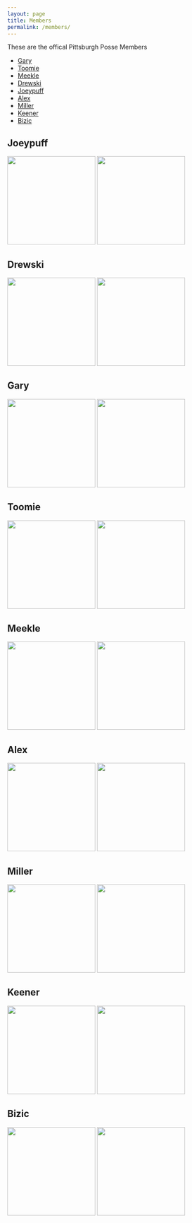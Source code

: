 ```yaml
---
layout: page
title: Members
permalink: /members/
---
```

These are the offical Pittsburgh Posse Members
* [Gary](#gary)
* [Toomie](#toomie)
* [Meekle](#meekle)
* [Drewski](#drewski)
* [Joeypuff](#joeypuff)
* [Alex](#alex)
* [Miller](#miller)
* [Keener](#keener)
* [Bizic](#bizic)

## Joeypuff
<img src="{{ root.url}}/assets/joeypuffkiss.jpg" width="200">
<img src="{{ root.url}}/assets/joeypuff_spiffy.jpg" width="200">

## Drewski

<img src="{{ root.url }}/assets/drew_before.jpg" width="200">
<img src="{{ root.url }}/assets/drew_hula.jpg" width="200">

## Gary

<img src="{{ root.url }}/assets/gary_young.jpg" width="200">
<img src="{{ root.url }}/assets/gary_now.jpg" width="200">

## Toomie

<img src="{{ root.url }}/assets/toomie_young.jpg" width="200">
<img src="{{ root.url }}/assets/toomie_work.jpg" width="200">

## Meekle

<img src="{{ root.url }}/assets/meekle_young.jpg" width="200">
<img src="{{ root.url }}/assets/meekle_now.jpg" width="200">

## Alex
<img src="{{ root.url }}/assets/alex_young.jpg" width="200">
<img src="{{ root.url }}/assets/alex_now.jpg" width="200">

## Miller
<img src="{{ root.url }}/assets/miller_young.jpg" width="200">
<img src="{{ root.url }}/assets/miller_now.jpg" width="200">

## Keener
<img src="{{ root.url }}/assets/keener_young.jpg" width="200">
<img src="{{ root.url }}/assets/keener_now.jpg" width="200">

## Bizic
<img src="{{ root.url }}/assets/milan_now.jpg" width="200">
<img src="{{ root.url }}/assets/milan_old.jpg" width="200">
